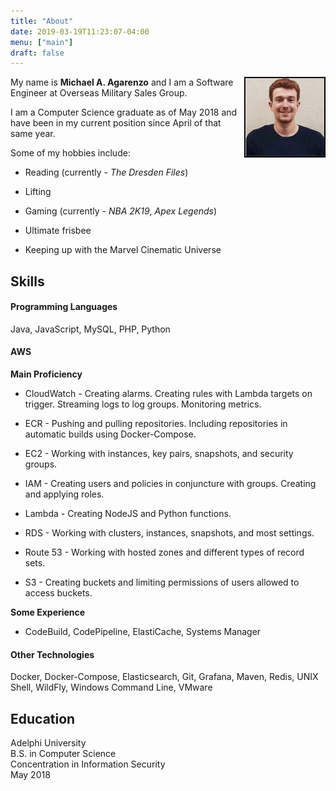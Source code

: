 ```yaml
---
title: "About"
date: 2019-03-19T11:23:07-04:00
menu: ["main"]
draft: false
---
```


<img src="/images/professional-headshot.jpg" alt="Michael A. Agarenzo, Professional Headshot, 2018" style="width: 25%; border: 2px solid black; float: right;" />

My name is **Michael A. Agarenzo** and I am a Software Engineer at Overseas Military Sales Group.

I am a Computer Science graduate as of May 2018 and have been in my current position since April of that same year.

Some of my hobbies include:

* Reading (currently - *The Dresden Files*)

* Lifting

* Gaming (currently - *NBA 2K19*, *Apex Legends*)

* Ultimate frisbee

* Keeping up with the Marvel Cinematic Universe

## Skills ##

#### Programming Languages ####

Java, JavaScript, MySQL, PHP, Python

#### AWS ####

**Main Proficiency**

* CloudWatch - Creating alarms. Creating rules with Lambda targets on trigger. Streaming logs to log groups. Monitoring metrics.

* ECR - Pushing and pulling repositories. Including repositories in automatic builds using Docker-Compose.

* EC2 - Working with instances, key pairs, snapshots, and security groups.

* IAM - Creating users and policies in conjuncture with groups. Creating and applying roles.

* Lambda - Creating NodeJS and Python functions.

* RDS - Working with clusters, instances, snapshots, and most settings.

* Route 53 - Working with hosted zones and different types of record sets.

* S3 - Creating buckets and limiting permissions of users allowed to access buckets.

**Some Experience**

* CodeBuild, CodePipeline, ElastiCache, Systems Manager

#### Other Technologies ####

Docker, Docker-Compose, Elasticsearch, Git, Grafana, Maven, Redis, UNIX Shell, WildFly, Windows Command Line, VMware

## Education ##

Adelphi University  
B.S. in Computer Science  
Concentration in Information Security  
May 2018